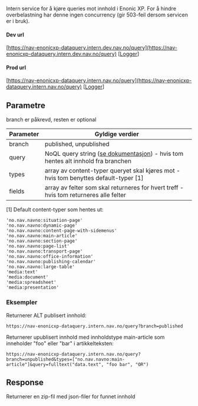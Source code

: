 Intern service for å kjøre queries mot innhold i Enonic XP. For å hindre overbelastning har denne ingen concurrency (gir 503-feil dersom servicen er i bruk).

#### Dev url
[https://nav-enonicxp-dataquery.intern.dev.nav.no/query](https://nav-enonicxp-dataquery.intern.dev.nav.no/query)
[[Logger](https://logs.adeo.no/goto/0121405dea2e36834a8ca664ffc1bc71)]

#### Prod url
[https://nav-enonicxp-dataquery.intern.nav.no/query](https://nav-enonicxp-dataquery.intern.nav.no/query)
[[Logger](https://logs.adeo.no/goto/5147aa9175bdfffeaf716b9acee58680)]

## Parametre

branch er påkrevd, resten er optional

| Parameter          | Gyldige verdier
| ------------------ | -----------------------------------------------------
| branch             | published, unpublished
| query              | NoQL query string ([se dokumentasjon](https://developer.enonic.com/docs/xp/stable/storage/noql#query)) - hvis tom hentes alt innhold fra branchen
| types              | array av content-typer queryet skal kjøres mot - hvis tom benyttes default-typer [1]
| fields             | array av felter som skal returneres for hvert treff - hvis tom returneres alle felter

[1] Default content-typer som hentes ut:
```
'no.nav.navno:situation-page'
'no.nav.navno:dynamic-page'
'no.nav.navno:content-page-with-sidemenus'
'no.nav.navno:main-article'
'no.nav.navno:section-page'
'no.nav.navno:page-list'
'no.nav.navno:transport-page'
'no.nav.navno:office-information'
'no.nav.navno:publishing-calendar'
'no.nav.navno:large-table'
'media:text'
'media:document'
'media:spreadsheet'
'media:presentation'
```

### Eksempler
Returnerer ALT publisert innhold:
```
https://nav-enonicxp-dataquery.intern.nav.no/query?branch=published
```

Returnerer upublisert innhold med innholdstype main-article som inneholder "foo" eller "bar" i artikkelteksten:
```
https://nav-enonicxp-dataquery.intern.nav.no/query?branch=unpublished&types=["no.nav.navno:main-article"]&query=fulltext("data.text", "foo bar", "OR")
```

## Response

Returnerer en zip-fil med json-filer for funnet innhold
